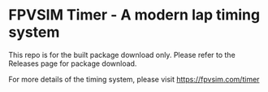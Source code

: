 # FPVSIM Timer - A modern lap timing system

This repo is for the built package download only. Please refer to the Releases page for package download.

For more details of the timing system, please visit https://fpvsim.com/timer
